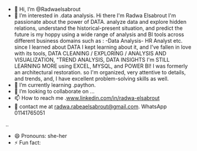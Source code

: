 - 👋 Hi, I’m @Radwaelsabrout
- 👀 I’m interested in .data analysis. Hi there I'm Radwa Elsabrout I'm passionate about the power of DATA.
analyze data and explore hidden relations, understand the historical-present situation, and predict the future is my hoppy using a wide range of analysis and BI tools across different business domains such as :
-Data Analysis- HR Analyst etc.
since I learned about DATA I kept learning about it, and I've fallen in love with its tools,
DATA CLEANING / EXPLORING / ANALYSIS AND VISUALIZATION, "TREND ANALYSIS, DATA INSIGHTS
I'm STILL LEARNING MORE using EXCEL, MYSQL, and POWER BI!
I was formerly an architectural restoration. so I'm organized, very attentive to details, and trends, and,
I have excellent problem-solving skills as well.
- 🌱 I’m currently learning .paython.
- 💞️ I’m looking to collaborate on ...
- 📫 How to reach me .www.linkedin.com/in/radwa-elsabrout
- 📧 contact me at radwa.rabeaelsabrout@gmail.com.
WhatsApp 01141765051

..
- 😄 Pronouns: she-her
- ⚡ Fun fact: 

<!---
Radwaelsabrout/Radwaelsabrout is a ✨ special ✨ repository because its `README.md` (this file) appears on your GitHub profile.
You can click the Preview link to take a look at your changes.
--->
